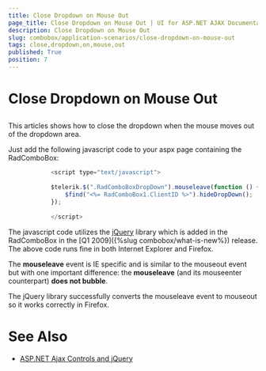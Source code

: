 ```yaml
---
title: Close Dropdown on Mouse Out
page_title: Close Dropdown on Mouse Out | UI for ASP.NET AJAX Documentation
description: Close Dropdown on Mouse Out
slug: combobox/application-scenarios/close-dropdown-on-mouse-out
tags: close,dropdown,on,mouse,out
published: True
position: 7
---
```


# Close Dropdown on Mouse Out



## 

This articles shows how to close the dropdown when the mouse moves out of the dropdown area.

Just add the following javascript code to your aspx page containing the RadComboBox:

````JavaScript
	        <script type="text/javascript">
	
	        $telerik.$(".RadComboBoxDropDown").mouseleave(function () {
	            $find("<%= RadComboBox1.ClientID %>").hideDropDown();
	        });
	
	        </script>
````



The javascript code utilizes the [jQuery](http://jquery.com) library which is added in the RadComboBox in the [Q1 2009]({%slug combobox/what-is-new%}) release. The above code runs fine in both Internet Explorer and Firefox.

The __mouseleave__ event is IE specific and is similar to the mouseout event but with one important difference: the __mouseleave__ (and its mouseenter counterpart) __does not bubble__.

The jQuery library successfully converts the mouseleave event to mouseout so it works correctly in Firefox.

# See Also

 * [ASP.NET Ajax Controls and jQuery](http://blogs.telerik.com/atanaskorchev/posts/08-11-06/asp_net_ajax_controls_and_jquery.aspx)
